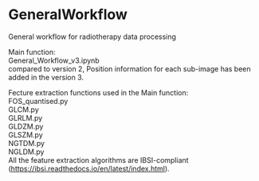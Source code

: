 # GeneralWorkflow  
General workflow for radiotherapy data processing

Main function:   
General_Workflow_v3.ipynb  
compared to version 2, Position information for each sub-image has been added in the version 3.

Fecture extraction functions used in the Main function:  
FOS_quantised.py  
GLCM.py  
GLRLM.py  
GLDZM.py  
GLSZM.py  
NGTDM.py  
NGLDM.py  
All the feature extraction algorithms are IBSI-compliant (https://ibsi.readthedocs.io/en/latest/index.html). 
